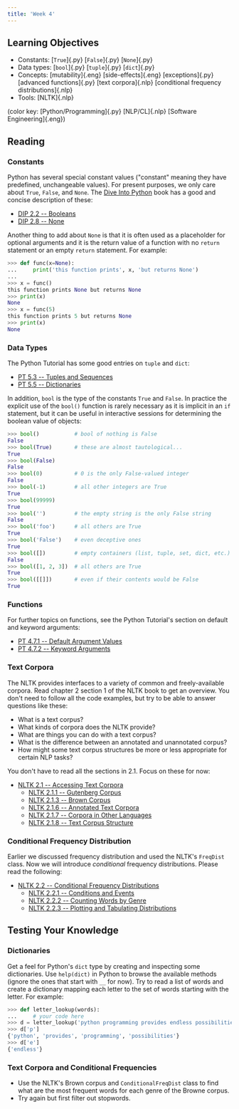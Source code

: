 ```yaml
---
title: 'Week 4'
---
```


## Learning Objectives

* Constants:
  [`True`]{.py}
  [`False`]{.py}
  [`None`]{.py}
* Data types:
  [`bool`]{.py}
  [`tuple`]{.py}
  [`dict`]{.py}
* Concepts:
  [mutability]{.eng}
  [side-effects]{.eng}
  [exceptions]{.py}
  [advanced functions]{.py}
  [text corpora]{.nlp}
  [conditional frequency distributions]{.nlp}
* Tools:
  [NLTK]{.nlp}

(color key: [Python/Programming]{.py} [NLP/CL]{.nlp} [Software Engineering]{.eng})

## Reading

### Constants

Python has several special constant values ("constant" meaning they have
predefined, unchangeable values). For present purposes, we only care
about `True`, `False`, and `None`. The [Dive Into
Python](https://diveintopython3.problemsolving.io) book has a good and
concise description of these:

* [DIP 2.2 -- Booleans](https://diveintopython3.problemsolving.io/native-datatypes.html#booleans)
* [DIP 2.8 -- None](https://diveintopython3.problemsolving.io/native-datatypes.html#none)

Another thing to add about `None` is that it is often used as a
placeholder for optional arguments and it is the return value of a
function with no `return` statement or an empty `return` statement. For
example:

  ```python
  >>> def func(x=None):
  ...     print('this function prints', x, 'but returns None')
  ...
  >>> x = func()
  this function prints None but returns None
  >>> print(x)
  None
  >>> x = func(5)
  this function prints 5 but returns None
  >>> print(x)
  None
  ```

### Data Types

The Python Tutorial has some good entries on `tuple` and `dict`:

* [PT 5.3 -- Tuples and Sequences](https://docs.python.org/3/tutorial/datastructures.html#tuples-and-sequences)
* [PT 5.5 -- Dictionaries](https://docs.python.org/3/tutorial/datastructures.html#dictionaries)

In addition, `bool` is the type of the constants `True` and `False`. In
practice the explicit use of the `bool()` function is rarely necessary
as it is implicit in an `if` statement, but it can be useful in
interactive sessions for determining the boolean value of objects:

```python
>>> bool()           # bool of nothing is False
False
>>> bool(True)       # these are almost tautological...
True
>>> bool(False)
False
>>> bool(0)          # 0 is the only False-valued integer
False
>>> bool(-1)         # all other integers are True
True
>>> bool(99999)
True
>>> bool('')         # the empty string is the only False string
False
>>> bool('foo')      # all others are True
True
>>> bool('False')    # even deceptive ones
True
>>> bool([])         # empty containers (list, tuple, set, dict, etc.) are False
False
>>> bool([1, 2, 3])  # all others are True
True
>>> bool([[]])       # even if their contents would be False
True
```

### Functions

For further topics on functions, see the Python Tutorial's section on
default and keyword arguments:

* [PT 4.7.1 -- Default Argument Values](https://docs.python.org/3/tutorial/controlflow.html#default-argument-values)
* [PT 4.7.2 -- Keyword Arguments](https://docs.python.org/3/tutorial/controlflow.html#keyword-arguments)

### Text Corpora

The NLTK provides interfaces to a variety of common and freely-available
corpora. Read chapter 2 section 1 of the NLTK book to get an overview.
You don't need to follow all the code examples, but try to be able to
answer questions like these:

- What is a text corpus?
- What kinds of corpora does the NLTK provide?
- What are things you can do with a text corpus?
- What is the difference between an annotated and unannotated corpus?
- How might some text corpus structures be more or less appropriate for certain NLP tasks?

You don't have to read all the sections in 2.1. Focus on these for now:

* [NLTK 2.1 -- Accessing Text Corpora](http://www.nltk.org/book/ch02.html#accessing-text-corpora)
  - [NLTK 2.1.1 -- Gutenberg Corpus](http://www.nltk.org/book/ch02.html#gutenberg-corpus)
  - [NLTK 2.1.3 -- Brown Corpus](http://www.nltk.org/book/ch02.html#brown-corpus)
  - [NLTK 2.1.6 -- Annotated Text Corpora](http://www.nltk.org/book/ch02.html#annotated-text-corpora)
  - [NLTK 2.1.7 -- Corpora in Other Languages](http://www.nltk.org/book/ch02.html#corpora-in-other-languages)
  - [NLTK 2.1.8 -- Text Corpus Structure](http://www.nltk.org/book/ch02.html#text-corpus-structure)

### Conditional Frequency Distribution

Earlier we discussed frequency distribution and used the NLTK's
`FreqDist` class. Now we will introduce *conditional* frequency
distributions. Please read the following:

* [NLTK 2.2 -- Conditional Frequency Distributions](http://www.nltk.org/book/ch02.html#conditional-frequency-distributions)
  - [NLTK 2.2.1 -- Conditions and Events](http://www.nltk.org/book/ch02.html#conditions-and-events)
  - [NLTK 2.2.2 -- Counting Words by Genre](http://www.nltk.org/book/ch02.html#counting-words-by-genre)
  - [NLTK 2.2.3 -- Plotting and Tabulating Distributions](http://www.nltk.org/book/ch02.html#plotting-and-tabulating-distributions)

## Testing Your Knowledge

### Dictionaries

Get a feel for Python's `dict` type by creating and inspecting some
dictionaries. Use `help(dict)` in Python to browse the available methods
(ignore the ones that start with `__` for now). Try to read a list of
words and create a dictionary mapping each letter to the set of words
starting with the letter. For example:

```python
>>> def letter_lookup(words):
...     # your code here
>>> d = letter_lookup('python programming provides endless possibilities'.split())
>>> d['p']
{'python', 'provides', 'programming', 'possibilities'}
>>> d['e']
{'endless'}
```

### Text Corpora and Conditional Frequencies

* Use the NLTK's Brown corpus and `ConditionalFreqDist` class to find
  what are the most frequent words for each genre of the Browne corpus.
* Try again but first filter out stopwords.
